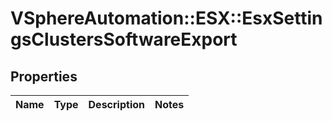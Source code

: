 # VSphereAutomation::ESX::EsxSettingsClustersSoftwareExport

## Properties
Name | Type | Description | Notes
------------ | ------------- | ------------- | -------------


